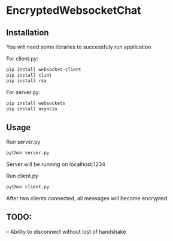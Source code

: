 # EncryptedWebsocketChat

## Installation
You will need some libraries to successfuly run application

For client.py:
```bash
pip install websocket-client
pip install clint
pip install rsa
```
For server.py:
```bash
pip install websockets
pip install asyncio
```

## Usage

Run server.py

```bash
python server.py
```
Server will be running on localhost:1234

Run client.py

```bash
python client.py
```

After two clients connected, all messages will become encrypted

## TODO:

– Ability to disconnect without lost of handshake
